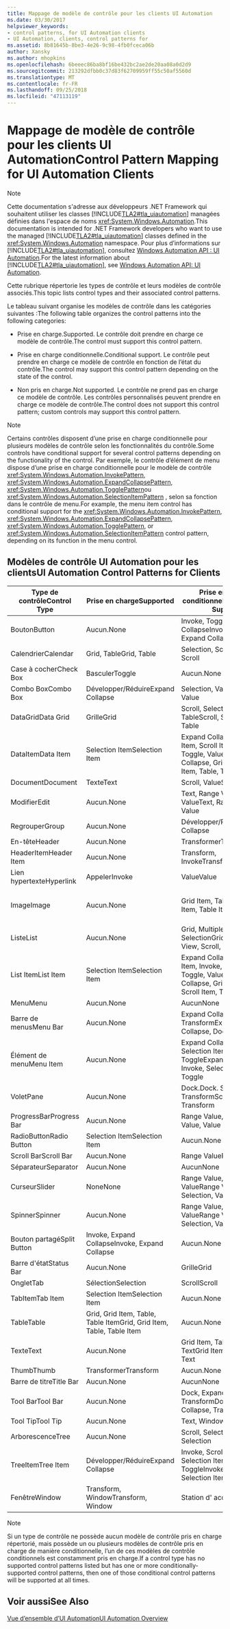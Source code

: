 ```yaml
---
title: Mappage de modèle de contrôle pour les clients UI Automation
ms.date: 03/30/2017
helpviewer_keywords:
- control patterns, for UI Automation clients
- UI Automation, clients, control patterns for
ms.assetid: 8b81645b-8be3-4e26-9c98-4fb0fceca06b
author: Xansky
ms.author: mhopkins
ms.openlocfilehash: 6beeec86ba8bf16be432bc2ae2de20aa08a0d2d9
ms.sourcegitcommit: 213292dfbb0c37d83f62709959ff55c50af5560d
ms.translationtype: MT
ms.contentlocale: fr-FR
ms.lasthandoff: 09/25/2018
ms.locfileid: "47113119"
---
```

# <a name="control-pattern-mapping-for-ui-automation-clients"></a><span data-ttu-id="6a98d-102">Mappage de modèle de contrôle pour les clients UI Automation</span><span class="sxs-lookup"><span data-stu-id="6a98d-102">Control Pattern Mapping for UI Automation Clients</span></span>
> [!NOTE]
>  <span data-ttu-id="6a98d-103">Cette documentation s'adresse aux développeurs .NET Framework qui souhaitent utiliser les classes [!INCLUDE[TLA2#tla_uiautomation](../../../includes/tla2sharptla-uiautomation-md.md)] managées définies dans l'espace de noms <xref:System.Windows.Automation>.</span><span class="sxs-lookup"><span data-stu-id="6a98d-103">This documentation is intended for .NET Framework developers who want to use the managed [!INCLUDE[TLA2#tla_uiautomation](../../../includes/tla2sharptla-uiautomation-md.md)] classes defined in the <xref:System.Windows.Automation> namespace.</span></span> <span data-ttu-id="6a98d-104">Pour plus d’informations sur [!INCLUDE[TLA2#tla_uiautomation](../../../includes/tla2sharptla-uiautomation-md.md)], consultez [Windows Automation API : UI Automation](https://go.microsoft.com/fwlink/?LinkID=156746).</span><span class="sxs-lookup"><span data-stu-id="6a98d-104">For the latest information about [!INCLUDE[TLA2#tla_uiautomation](../../../includes/tla2sharptla-uiautomation-md.md)], see [Windows Automation API: UI Automation](https://go.microsoft.com/fwlink/?LinkID=156746).</span></span>  
  
 <span data-ttu-id="6a98d-105">Cette rubrique répertorie les types de contrôle et leurs modèles de contrôle associés.</span><span class="sxs-lookup"><span data-stu-id="6a98d-105">This topic lists control types and their associated control patterns.</span></span>  
  
 <span data-ttu-id="6a98d-106">Le tableau suivant organise les modèles de contrôle dans les catégories suivantes :</span><span class="sxs-lookup"><span data-stu-id="6a98d-106">The following table organizes the control patterns into the following categories:</span></span>  
  
-   <span data-ttu-id="6a98d-107">Prise en charge.</span><span class="sxs-lookup"><span data-stu-id="6a98d-107">Supported.</span></span> <span data-ttu-id="6a98d-108">Le contrôle doit prendre en charge ce modèle de contrôle.</span><span class="sxs-lookup"><span data-stu-id="6a98d-108">The control must support this control pattern.</span></span>  
  
-   <span data-ttu-id="6a98d-109">Prise en charge conditionnelle.</span><span class="sxs-lookup"><span data-stu-id="6a98d-109">Conditional support.</span></span> <span data-ttu-id="6a98d-110">Le contrôle peut prendre en charge ce modèle de contrôle en fonction de l’état du contrôle.</span><span class="sxs-lookup"><span data-stu-id="6a98d-110">The control may support this control pattern depending on the state of the control.</span></span>  
  
-   <span data-ttu-id="6a98d-111">Non pris en charge.</span><span class="sxs-lookup"><span data-stu-id="6a98d-111">Not supported.</span></span> <span data-ttu-id="6a98d-112">Le contrôle ne prend pas en charge ce modèle de contrôle. Les contrôles personnalisés peuvent prendre en charge ce modèle de contrôle.</span><span class="sxs-lookup"><span data-stu-id="6a98d-112">The control does not support this control pattern; custom controls may support this control pattern.</span></span>  
  
> [!NOTE]
>  <span data-ttu-id="6a98d-113">Certains contrôles disposent d’une prise en charge conditionnelle pour plusieurs modèles de contrôle selon les fonctionnalités du contrôle.</span><span class="sxs-lookup"><span data-stu-id="6a98d-113">Some controls have conditional support for several control patterns depending on the functionality of the control.</span></span> <span data-ttu-id="6a98d-114">Par exemple, le contrôle d’élément de menu dispose d’une prise en charge conditionnelle pour le modèle de contrôle <xref:System.Windows.Automation.InvokePattern>, <xref:System.Windows.Automation.ExpandCollapsePattern>, <xref:System.Windows.Automation.TogglePattern>ou <xref:System.Windows.Automation.SelectionItemPattern> , selon sa fonction dans le contrôle de menu.</span><span class="sxs-lookup"><span data-stu-id="6a98d-114">For example, the menu item control has conditional support for the <xref:System.Windows.Automation.InvokePattern>, <xref:System.Windows.Automation.ExpandCollapsePattern>, <xref:System.Windows.Automation.TogglePattern>, or <xref:System.Windows.Automation.SelectionItemPattern> control pattern, depending on its function in the menu control.</span></span>  
  
<a name="control_mapping_clients"></a>   
## <a name="ui-automation-control-patterns-for-clients"></a><span data-ttu-id="6a98d-115">Modèles de contrôle UI Automation pour les clients</span><span class="sxs-lookup"><span data-stu-id="6a98d-115">UI Automation Control Patterns for Clients</span></span>  
  
|<span data-ttu-id="6a98d-116">Type de contrôle</span><span class="sxs-lookup"><span data-stu-id="6a98d-116">Control Type</span></span>|<span data-ttu-id="6a98d-117">Prise en charge</span><span class="sxs-lookup"><span data-stu-id="6a98d-117">Supported</span></span>|<span data-ttu-id="6a98d-118">Prise en charge conditionnelle</span><span class="sxs-lookup"><span data-stu-id="6a98d-118">Conditional Support</span></span>|<span data-ttu-id="6a98d-119">Non prise en charge</span><span class="sxs-lookup"><span data-stu-id="6a98d-119">Not Supported</span></span>|  
|------------------|---------------|-------------------------|-------------------|  
|<span data-ttu-id="6a98d-120">Bouton</span><span class="sxs-lookup"><span data-stu-id="6a98d-120">Button</span></span>|<span data-ttu-id="6a98d-121">Aucun.</span><span class="sxs-lookup"><span data-stu-id="6a98d-121">None</span></span>|<span data-ttu-id="6a98d-122">Invoke, Toggle, Expand Collapse</span><span class="sxs-lookup"><span data-stu-id="6a98d-122">Invoke, Toggle, Expand Collapse</span></span>|<span data-ttu-id="6a98d-123">Aucun.</span><span class="sxs-lookup"><span data-stu-id="6a98d-123">None</span></span>|  
|<span data-ttu-id="6a98d-124">Calendrier</span><span class="sxs-lookup"><span data-stu-id="6a98d-124">Calendar</span></span>|<span data-ttu-id="6a98d-125">Grid, Table</span><span class="sxs-lookup"><span data-stu-id="6a98d-125">Grid, Table</span></span>|<span data-ttu-id="6a98d-126">Selection, Scroll</span><span class="sxs-lookup"><span data-stu-id="6a98d-126">Selection, Scroll</span></span>|<span data-ttu-id="6a98d-127">Value</span><span class="sxs-lookup"><span data-stu-id="6a98d-127">Value</span></span>|  
|<span data-ttu-id="6a98d-128">Case à cocher</span><span class="sxs-lookup"><span data-stu-id="6a98d-128">Check Box</span></span>|<span data-ttu-id="6a98d-129">Basculer</span><span class="sxs-lookup"><span data-stu-id="6a98d-129">Toggle</span></span>|<span data-ttu-id="6a98d-130">Aucun.</span><span class="sxs-lookup"><span data-stu-id="6a98d-130">None</span></span>|<span data-ttu-id="6a98d-131">Aucun.</span><span class="sxs-lookup"><span data-stu-id="6a98d-131">None</span></span>|  
|<span data-ttu-id="6a98d-132">Combo Box</span><span class="sxs-lookup"><span data-stu-id="6a98d-132">Combo Box</span></span>|<span data-ttu-id="6a98d-133">Développer/Réduire</span><span class="sxs-lookup"><span data-stu-id="6a98d-133">Expand Collapse</span></span>|<span data-ttu-id="6a98d-134">Selection, Value</span><span class="sxs-lookup"><span data-stu-id="6a98d-134">Selection, Value</span></span>|<span data-ttu-id="6a98d-135">Scroll</span><span class="sxs-lookup"><span data-stu-id="6a98d-135">Scroll</span></span>|  
|<span data-ttu-id="6a98d-136">DataGrid</span><span class="sxs-lookup"><span data-stu-id="6a98d-136">Data Grid</span></span>|<span data-ttu-id="6a98d-137">Grille</span><span class="sxs-lookup"><span data-stu-id="6a98d-137">Grid</span></span>|<span data-ttu-id="6a98d-138">Scroll, Selection, Table</span><span class="sxs-lookup"><span data-stu-id="6a98d-138">Scroll, Selection, Table</span></span>|<span data-ttu-id="6a98d-139">Aucun.</span><span class="sxs-lookup"><span data-stu-id="6a98d-139">None</span></span>|  
|<span data-ttu-id="6a98d-140">DataItem</span><span class="sxs-lookup"><span data-stu-id="6a98d-140">Data Item</span></span>|<span data-ttu-id="6a98d-141">Selection Item</span><span class="sxs-lookup"><span data-stu-id="6a98d-141">Selection Item</span></span>|<span data-ttu-id="6a98d-142">Expand Collapse, Grid Item, Scroll Item, Table, Toggle, Value</span><span class="sxs-lookup"><span data-stu-id="6a98d-142">Expand Collapse, Grid Item, Scroll Item, Table, Toggle, Value</span></span>|<span data-ttu-id="6a98d-143">Aucun.</span><span class="sxs-lookup"><span data-stu-id="6a98d-143">None</span></span>|  
|<span data-ttu-id="6a98d-144">Document</span><span class="sxs-lookup"><span data-stu-id="6a98d-144">Document</span></span>|<span data-ttu-id="6a98d-145">Texte</span><span class="sxs-lookup"><span data-stu-id="6a98d-145">Text</span></span>|<span data-ttu-id="6a98d-146">Scroll, Value</span><span class="sxs-lookup"><span data-stu-id="6a98d-146">Scroll, Value</span></span>|<span data-ttu-id="6a98d-147">Aucun.</span><span class="sxs-lookup"><span data-stu-id="6a98d-147">None</span></span>|  
|<span data-ttu-id="6a98d-148">Modifier</span><span class="sxs-lookup"><span data-stu-id="6a98d-148">Edit</span></span>|<span data-ttu-id="6a98d-149">Aucun.</span><span class="sxs-lookup"><span data-stu-id="6a98d-149">None</span></span>|<span data-ttu-id="6a98d-150">Text, Range Value, Value</span><span class="sxs-lookup"><span data-stu-id="6a98d-150">Text, Range Value, Value</span></span>|<span data-ttu-id="6a98d-151">Aucun.</span><span class="sxs-lookup"><span data-stu-id="6a98d-151">None</span></span>|  
|<span data-ttu-id="6a98d-152">Regrouper</span><span class="sxs-lookup"><span data-stu-id="6a98d-152">Group</span></span>|<span data-ttu-id="6a98d-153">Aucun.</span><span class="sxs-lookup"><span data-stu-id="6a98d-153">None</span></span>|<span data-ttu-id="6a98d-154">Développer/Réduire</span><span class="sxs-lookup"><span data-stu-id="6a98d-154">Expand Collapse</span></span>|<span data-ttu-id="6a98d-155">Aucun.</span><span class="sxs-lookup"><span data-stu-id="6a98d-155">None</span></span>|  
|<span data-ttu-id="6a98d-156">En-tête</span><span class="sxs-lookup"><span data-stu-id="6a98d-156">Header</span></span>|<span data-ttu-id="6a98d-157">Aucun.</span><span class="sxs-lookup"><span data-stu-id="6a98d-157">None</span></span>|<span data-ttu-id="6a98d-158">Transformer</span><span class="sxs-lookup"><span data-stu-id="6a98d-158">Transform</span></span>|<span data-ttu-id="6a98d-159">Aucun.</span><span class="sxs-lookup"><span data-stu-id="6a98d-159">None</span></span>|  
|<span data-ttu-id="6a98d-160">HeaderItem</span><span class="sxs-lookup"><span data-stu-id="6a98d-160">Header Item</span></span>|<span data-ttu-id="6a98d-161">Aucun.</span><span class="sxs-lookup"><span data-stu-id="6a98d-161">None</span></span>|<span data-ttu-id="6a98d-162">Transform, Invoke</span><span class="sxs-lookup"><span data-stu-id="6a98d-162">Transform, Invoke</span></span>|<span data-ttu-id="6a98d-163">Aucun.</span><span class="sxs-lookup"><span data-stu-id="6a98d-163">None</span></span>|  
|<span data-ttu-id="6a98d-164">Lien hypertexte</span><span class="sxs-lookup"><span data-stu-id="6a98d-164">Hyperlink</span></span>|<span data-ttu-id="6a98d-165">Appeler</span><span class="sxs-lookup"><span data-stu-id="6a98d-165">Invoke</span></span>|<span data-ttu-id="6a98d-166">Value</span><span class="sxs-lookup"><span data-stu-id="6a98d-166">Value</span></span>|<span data-ttu-id="6a98d-167">Aucun.</span><span class="sxs-lookup"><span data-stu-id="6a98d-167">None</span></span>|  
|<span data-ttu-id="6a98d-168">Image</span><span class="sxs-lookup"><span data-stu-id="6a98d-168">Image</span></span>|<span data-ttu-id="6a98d-169">Aucun.</span><span class="sxs-lookup"><span data-stu-id="6a98d-169">None</span></span>|<span data-ttu-id="6a98d-170">Grid Item, Table Item</span><span class="sxs-lookup"><span data-stu-id="6a98d-170">Grid Item, Table Item</span></span>|<span data-ttu-id="6a98d-171">Invoke, Selection Item</span><span class="sxs-lookup"><span data-stu-id="6a98d-171">Invoke, Selection Item</span></span>|  
|<span data-ttu-id="6a98d-172">Liste</span><span class="sxs-lookup"><span data-stu-id="6a98d-172">List</span></span>|<span data-ttu-id="6a98d-173">Aucun.</span><span class="sxs-lookup"><span data-stu-id="6a98d-173">None</span></span>|<span data-ttu-id="6a98d-174">Grid, Multiple View, Scroll, Selection</span><span class="sxs-lookup"><span data-stu-id="6a98d-174">Grid, Multiple View, Scroll, Selection</span></span>|<span data-ttu-id="6a98d-175">Table</span><span class="sxs-lookup"><span data-stu-id="6a98d-175">Table</span></span>|  
|<span data-ttu-id="6a98d-176">List Item</span><span class="sxs-lookup"><span data-stu-id="6a98d-176">List Item</span></span>|<span data-ttu-id="6a98d-177">Selection Item</span><span class="sxs-lookup"><span data-stu-id="6a98d-177">Selection Item</span></span>|<span data-ttu-id="6a98d-178">Expand Collapse, Grid Item, Invoke, Scroll Item, Toggle, Value</span><span class="sxs-lookup"><span data-stu-id="6a98d-178">Expand Collapse, Grid Item, Invoke, Scroll Item, Toggle, Value</span></span>|<span data-ttu-id="6a98d-179">Aucun.</span><span class="sxs-lookup"><span data-stu-id="6a98d-179">None</span></span>|  
|<span data-ttu-id="6a98d-180">Menu</span><span class="sxs-lookup"><span data-stu-id="6a98d-180">Menu</span></span>|<span data-ttu-id="6a98d-181">Aucun.</span><span class="sxs-lookup"><span data-stu-id="6a98d-181">None</span></span>|<span data-ttu-id="6a98d-182">Aucun</span><span class="sxs-lookup"><span data-stu-id="6a98d-182">None</span></span>|<span data-ttu-id="6a98d-183">Aucun.</span><span class="sxs-lookup"><span data-stu-id="6a98d-183">None</span></span>|  
|<span data-ttu-id="6a98d-184">Barre de menus</span><span class="sxs-lookup"><span data-stu-id="6a98d-184">Menu Bar</span></span>|<span data-ttu-id="6a98d-185">Aucun.</span><span class="sxs-lookup"><span data-stu-id="6a98d-185">None</span></span>|<span data-ttu-id="6a98d-186">Expand Collapse, Dock, Transform</span><span class="sxs-lookup"><span data-stu-id="6a98d-186">Expand Collapse, Dock, Transform</span></span>|<span data-ttu-id="6a98d-187">Aucun.</span><span class="sxs-lookup"><span data-stu-id="6a98d-187">None</span></span>|  
|<span data-ttu-id="6a98d-188">Élément de menu</span><span class="sxs-lookup"><span data-stu-id="6a98d-188">Menu Item</span></span>|<span data-ttu-id="6a98d-189">Aucun.</span><span class="sxs-lookup"><span data-stu-id="6a98d-189">None</span></span>|<span data-ttu-id="6a98d-190">Expand Collapse, Invoke, Selection Item, Toggle</span><span class="sxs-lookup"><span data-stu-id="6a98d-190">Expand Collapse, Invoke, Selection Item, Toggle</span></span>|<span data-ttu-id="6a98d-191">Aucun.</span><span class="sxs-lookup"><span data-stu-id="6a98d-191">None</span></span>|  
|<span data-ttu-id="6a98d-192">Volet</span><span class="sxs-lookup"><span data-stu-id="6a98d-192">Pane</span></span>|<span data-ttu-id="6a98d-193">Aucun.</span><span class="sxs-lookup"><span data-stu-id="6a98d-193">None</span></span>|<span data-ttu-id="6a98d-194">Dock.</span><span class="sxs-lookup"><span data-stu-id="6a98d-194">Dock.</span></span> <span data-ttu-id="6a98d-195">Scroll, Transform</span><span class="sxs-lookup"><span data-stu-id="6a98d-195">Scroll, Transform</span></span>|<span data-ttu-id="6a98d-196">Fenêtre</span><span class="sxs-lookup"><span data-stu-id="6a98d-196">Window</span></span>|  
|<span data-ttu-id="6a98d-197">ProgressBar</span><span class="sxs-lookup"><span data-stu-id="6a98d-197">Progress Bar</span></span>|<span data-ttu-id="6a98d-198">Aucun.</span><span class="sxs-lookup"><span data-stu-id="6a98d-198">None</span></span>|<span data-ttu-id="6a98d-199">Range Value, Value</span><span class="sxs-lookup"><span data-stu-id="6a98d-199">Range Value, Value</span></span>|<span data-ttu-id="6a98d-200">Aucun.</span><span class="sxs-lookup"><span data-stu-id="6a98d-200">None</span></span>|  
|<span data-ttu-id="6a98d-201">RadioButton</span><span class="sxs-lookup"><span data-stu-id="6a98d-201">Radio Button</span></span>|<span data-ttu-id="6a98d-202">Selection Item</span><span class="sxs-lookup"><span data-stu-id="6a98d-202">Selection Item</span></span>|<span data-ttu-id="6a98d-203">Aucun.</span><span class="sxs-lookup"><span data-stu-id="6a98d-203">None</span></span>|<span data-ttu-id="6a98d-204">Basculer</span><span class="sxs-lookup"><span data-stu-id="6a98d-204">Toggle</span></span>|  
|<span data-ttu-id="6a98d-205">Scroll Bar</span><span class="sxs-lookup"><span data-stu-id="6a98d-205">Scroll Bar</span></span>|<span data-ttu-id="6a98d-206">Aucun.</span><span class="sxs-lookup"><span data-stu-id="6a98d-206">None</span></span>|<span data-ttu-id="6a98d-207">Range Value</span><span class="sxs-lookup"><span data-stu-id="6a98d-207">Range Value</span></span>|<span data-ttu-id="6a98d-208">Scroll</span><span class="sxs-lookup"><span data-stu-id="6a98d-208">Scroll</span></span>|  
|<span data-ttu-id="6a98d-209">Séparateur</span><span class="sxs-lookup"><span data-stu-id="6a98d-209">Separator</span></span>|<span data-ttu-id="6a98d-210">Aucun.</span><span class="sxs-lookup"><span data-stu-id="6a98d-210">None</span></span>|<span data-ttu-id="6a98d-211">Aucun</span><span class="sxs-lookup"><span data-stu-id="6a98d-211">None</span></span>|<span data-ttu-id="6a98d-212">Aucun.</span><span class="sxs-lookup"><span data-stu-id="6a98d-212">None</span></span>|  
|<span data-ttu-id="6a98d-213">Curseur</span><span class="sxs-lookup"><span data-stu-id="6a98d-213">Slider</span></span>|<span data-ttu-id="6a98d-214">None</span><span class="sxs-lookup"><span data-stu-id="6a98d-214">None</span></span>|<span data-ttu-id="6a98d-215">Range Value, Selection, Value</span><span class="sxs-lookup"><span data-stu-id="6a98d-215">Range Value, Selection, Value</span></span>|<span data-ttu-id="6a98d-216">Aucun.</span><span class="sxs-lookup"><span data-stu-id="6a98d-216">None</span></span>|  
|<span data-ttu-id="6a98d-217">Spinner</span><span class="sxs-lookup"><span data-stu-id="6a98d-217">Spinner</span></span>|<span data-ttu-id="6a98d-218">Aucun.</span><span class="sxs-lookup"><span data-stu-id="6a98d-218">None</span></span>|<span data-ttu-id="6a98d-219">Range Value, Selection, Value</span><span class="sxs-lookup"><span data-stu-id="6a98d-219">Range Value, Selection, Value</span></span>|<span data-ttu-id="6a98d-220">Aucun.</span><span class="sxs-lookup"><span data-stu-id="6a98d-220">None</span></span>|  
|<span data-ttu-id="6a98d-221">Bouton partagé</span><span class="sxs-lookup"><span data-stu-id="6a98d-221">Split Button</span></span>|<span data-ttu-id="6a98d-222">Invoke, Expand Collapse</span><span class="sxs-lookup"><span data-stu-id="6a98d-222">Invoke, Expand Collapse</span></span>|<span data-ttu-id="6a98d-223">Aucun.</span><span class="sxs-lookup"><span data-stu-id="6a98d-223">None</span></span>|<span data-ttu-id="6a98d-224">Aucun.</span><span class="sxs-lookup"><span data-stu-id="6a98d-224">None</span></span>|  
|<span data-ttu-id="6a98d-225">Barre d'état</span><span class="sxs-lookup"><span data-stu-id="6a98d-225">Status Bar</span></span>|<span data-ttu-id="6a98d-226">Aucun.</span><span class="sxs-lookup"><span data-stu-id="6a98d-226">None</span></span>|<span data-ttu-id="6a98d-227">Grille</span><span class="sxs-lookup"><span data-stu-id="6a98d-227">Grid</span></span>|<span data-ttu-id="6a98d-228">Aucun.</span><span class="sxs-lookup"><span data-stu-id="6a98d-228">None</span></span>|  
|<span data-ttu-id="6a98d-229">Onglet</span><span class="sxs-lookup"><span data-stu-id="6a98d-229">Tab</span></span>|<span data-ttu-id="6a98d-230">Sélection</span><span class="sxs-lookup"><span data-stu-id="6a98d-230">Selection</span></span>|<span data-ttu-id="6a98d-231">Scroll</span><span class="sxs-lookup"><span data-stu-id="6a98d-231">Scroll</span></span>|<span data-ttu-id="6a98d-232">Aucun.</span><span class="sxs-lookup"><span data-stu-id="6a98d-232">None</span></span>|  
|<span data-ttu-id="6a98d-233">TabItem</span><span class="sxs-lookup"><span data-stu-id="6a98d-233">Tab Item</span></span>|<span data-ttu-id="6a98d-234">Selection Item</span><span class="sxs-lookup"><span data-stu-id="6a98d-234">Selection Item</span></span>|<span data-ttu-id="6a98d-235">Aucun.</span><span class="sxs-lookup"><span data-stu-id="6a98d-235">None</span></span>|<span data-ttu-id="6a98d-236">Appeler</span><span class="sxs-lookup"><span data-stu-id="6a98d-236">Invoke</span></span>|  
|<span data-ttu-id="6a98d-237">Table</span><span class="sxs-lookup"><span data-stu-id="6a98d-237">Table</span></span>|<span data-ttu-id="6a98d-238">Grid, Grid Item, Table, Table Item</span><span class="sxs-lookup"><span data-stu-id="6a98d-238">Grid, Grid Item, Table, Table Item</span></span>|<span data-ttu-id="6a98d-239">Aucun.</span><span class="sxs-lookup"><span data-stu-id="6a98d-239">None</span></span>|<span data-ttu-id="6a98d-240">Aucun.</span><span class="sxs-lookup"><span data-stu-id="6a98d-240">None</span></span>|  
|<span data-ttu-id="6a98d-241">Texte</span><span class="sxs-lookup"><span data-stu-id="6a98d-241">Text</span></span>|<span data-ttu-id="6a98d-242">Aucun.</span><span class="sxs-lookup"><span data-stu-id="6a98d-242">None</span></span>|<span data-ttu-id="6a98d-243">Grid Item, Table Item, Text</span><span class="sxs-lookup"><span data-stu-id="6a98d-243">Grid Item, Table Item, Text</span></span>|<span data-ttu-id="6a98d-244">Value</span><span class="sxs-lookup"><span data-stu-id="6a98d-244">Value</span></span>|  
|<span data-ttu-id="6a98d-245">Thumb</span><span class="sxs-lookup"><span data-stu-id="6a98d-245">Thumb</span></span>|<span data-ttu-id="6a98d-246">Transformer</span><span class="sxs-lookup"><span data-stu-id="6a98d-246">Transform</span></span>|<span data-ttu-id="6a98d-247">Aucun.</span><span class="sxs-lookup"><span data-stu-id="6a98d-247">None</span></span>|<span data-ttu-id="6a98d-248">Aucun.</span><span class="sxs-lookup"><span data-stu-id="6a98d-248">None</span></span>|  
|<span data-ttu-id="6a98d-249">Barre de titre</span><span class="sxs-lookup"><span data-stu-id="6a98d-249">Title Bar</span></span>|<span data-ttu-id="6a98d-250">Aucun.</span><span class="sxs-lookup"><span data-stu-id="6a98d-250">None</span></span>|<span data-ttu-id="6a98d-251">Aucun</span><span class="sxs-lookup"><span data-stu-id="6a98d-251">None</span></span>|<span data-ttu-id="6a98d-252">Aucun.</span><span class="sxs-lookup"><span data-stu-id="6a98d-252">None</span></span>|  
|<span data-ttu-id="6a98d-253">Tool Bar</span><span class="sxs-lookup"><span data-stu-id="6a98d-253">Tool Bar</span></span>|<span data-ttu-id="6a98d-254">Aucun.</span><span class="sxs-lookup"><span data-stu-id="6a98d-254">None</span></span>|<span data-ttu-id="6a98d-255">Dock, Expand Collapse, Transform</span><span class="sxs-lookup"><span data-stu-id="6a98d-255">Dock, Expand Collapse, Transform</span></span>|<span data-ttu-id="6a98d-256">Aucun.</span><span class="sxs-lookup"><span data-stu-id="6a98d-256">None</span></span>|  
|<span data-ttu-id="6a98d-257">Tool Tip</span><span class="sxs-lookup"><span data-stu-id="6a98d-257">Tool Tip</span></span>|<span data-ttu-id="6a98d-258">Aucun.</span><span class="sxs-lookup"><span data-stu-id="6a98d-258">None</span></span>|<span data-ttu-id="6a98d-259">Text, Window</span><span class="sxs-lookup"><span data-stu-id="6a98d-259">Text, Window</span></span>|<span data-ttu-id="6a98d-260">Aucun.</span><span class="sxs-lookup"><span data-stu-id="6a98d-260">None</span></span>|  
|<span data-ttu-id="6a98d-261">Arborescence</span><span class="sxs-lookup"><span data-stu-id="6a98d-261">Tree</span></span>|<span data-ttu-id="6a98d-262">Aucun.</span><span class="sxs-lookup"><span data-stu-id="6a98d-262">None</span></span>|<span data-ttu-id="6a98d-263">Scroll, Selection</span><span class="sxs-lookup"><span data-stu-id="6a98d-263">Scroll, Selection</span></span>|<span data-ttu-id="6a98d-264">Aucun.</span><span class="sxs-lookup"><span data-stu-id="6a98d-264">None</span></span>|  
|<span data-ttu-id="6a98d-265">TreeItem</span><span class="sxs-lookup"><span data-stu-id="6a98d-265">Tree Item</span></span>|<span data-ttu-id="6a98d-266">Développer/Réduire</span><span class="sxs-lookup"><span data-stu-id="6a98d-266">Expand Collapse</span></span>|<span data-ttu-id="6a98d-267">Invoke, Scroll Item, Selection Item, Toggle</span><span class="sxs-lookup"><span data-stu-id="6a98d-267">Invoke, Scroll Item, Selection Item, Toggle</span></span>|<span data-ttu-id="6a98d-268">Aucun.</span><span class="sxs-lookup"><span data-stu-id="6a98d-268">None</span></span>|  
|<span data-ttu-id="6a98d-269">Fenêtre</span><span class="sxs-lookup"><span data-stu-id="6a98d-269">Window</span></span>|<span data-ttu-id="6a98d-270">Transform, Window</span><span class="sxs-lookup"><span data-stu-id="6a98d-270">Transform, Window</span></span>|<span data-ttu-id="6a98d-271">Station d' accueil</span><span class="sxs-lookup"><span data-stu-id="6a98d-271">Dock</span></span>|<span data-ttu-id="6a98d-272">Aucun.</span><span class="sxs-lookup"><span data-stu-id="6a98d-272">None</span></span>|  
  
> [!NOTE]
>  <span data-ttu-id="6a98d-273">Si un type de contrôle ne possède aucun modèle de contrôle pris en charge répertorié, mais possède un ou plusieurs modèles de contrôle pris en charge de manière conditionnelle, l’un de ces modèles de contrôle conditionnels est constamment pris en charge.</span><span class="sxs-lookup"><span data-stu-id="6a98d-273">If a control type has no supported control patterns listed but has one or more conditionally-supported control patterns, then one of those conditional control patterns will be supported at all times.</span></span>  
  
## <a name="see-also"></a><span data-ttu-id="6a98d-274">Voir aussi</span><span class="sxs-lookup"><span data-stu-id="6a98d-274">See Also</span></span>  
 [<span data-ttu-id="6a98d-275">Vue d’ensemble d’UI Automation</span><span class="sxs-lookup"><span data-stu-id="6a98d-275">UI Automation Overview</span></span>](../../../docs/framework/ui-automation/ui-automation-overview.md)
